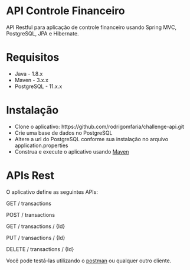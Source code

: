 # API Controle Financeiro

API Restful para aplicação de controle financeiro usando Spring MVC, PostgreSQL, JPA e Hibernate.

<h1>Requisitos</h1>

<ul>
<li>Java - 1.8.x</li>
<li>Maven - 3.x.x</li>
<li>PostgreSQL - 11.x.x</li>
</ul>

<h1>Instalação</h1>
<ul>
<li>Clone o aplicativo: https://github.com/rodrigomfaria/challenge-api.git</li>
<li>Crie uma base de dados no PostgreSQL</li>
<li>Altere a url do PostgreSQL conforme sua instalação no arquivo application.properties</li>
<li>Construa e execute o aplicativo usando <a href="https://maven.apache.org/guides/getting-started/maven-in-five-minutes.html">Maven</a></li>
</ul>

<h1>APIs Rest</h1>

O aplicativo define as seguintes APIs:

GET / transactions

POST / transactions

GET / transactions / {Id}

PUT / transactions / {Id}

DELETE / transactions / {Id}

Você pode testá-las utilizando o <a href="https://www.getpostman.com" target="_blank">postman</a> ou qualquer outro cliente.
